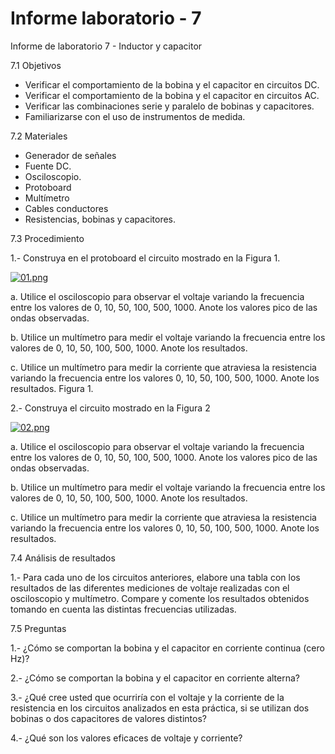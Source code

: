 # Informe laboratorio - 7
 Informe de laboratorio 7 - Inductor y capacitor

7.1 Objetivos 
 
- Verificar el comportamiento de la bobina y el capacitor en circuitos DC. 
- Verificar el comportamiento de la bobina y el capacitor en circuitos AC. 
- Verificar las combinaciones serie y paralelo de bobinas y capacitores. 
- Familiarizarse con el uso de instrumentos de medida. 

7.2 Materiales 
- Generador de señales 
- Fuente DC. 
- Osciloscopio. 
- Protoboard 
- Multímetro 
- Cables conductores 
- Resistencias, bobinas y capacitores. 

7.3 Procedimiento 

1.- Construya en el protoboard el circuito mostrado en la Figura 1. 

[![01.png](https://i.postimg.cc/bvHrjmVw/01.png)](https://postimg.cc/Y40M6zw5)
 
a. Utilice el osciloscopio para observar el voltaje variando la frecuencia entre los 
valores de 0, 10, 50, 100, 500, 1000. Anote los valores pico de las ondas observadas. 

b. Utilice un multímetro para medir el voltaje variando la frecuencia entre los valores 
de 0, 10, 50, 100, 500, 1000. Anote los resultados. 

c. Utilice un multímetro para medir la corriente que atraviesa la resistencia variando la 
frecuencia entre los valores 0, 10, 50, 100, 500, 1000. Anote los resultados. 
Figura 1. 
 
2.- Construya el circuito mostrado en la Figura 2 

[![02.png](https://i.postimg.cc/1tvz8fQx/02.png)](https://postimg.cc/FdJvqFzG)

a. Utilice el osciloscopio para observar el voltaje variando la frecuencia entre los 
valores de 0, 10, 50, 100, 500, 1000. Anote los valores pico de las ondas observadas. 

b. Utilice un multímetro para medir el voltaje variando la frecuencia entre los valores 
de 0, 10, 50, 100, 500, 1000. Anote los resultados. 

c. Utilice un multímetro para medir la corriente que atraviesa la resistencia variando la 
frecuencia entre los valores 0, 10, 50, 100, 500, 1000. Anote los resultados. 

 
7.4 Análisis de resultados 

1.- Para cada uno de los circuitos anteriores, elabore una tabla con los resultados de las 
diferentes mediciones de voltaje realizadas con el osciloscopio y multímetro. Compare y 
comente los resultados obtenidos tomando en cuenta las distintas frecuencias utilizadas. 

7.5 Preguntas 

1.- ¿Cómo se comportan la bobina y el capacitor en corriente continua (cero Hz)? 

2.- ¿Cómo se comportan la bobina y el capacitor en corriente alterna? 

3.- ¿Qué cree usted que ocurriría con el voltaje y la corriente de la resistencia en los 
circuitos analizados en esta práctica, si se utilizan dos bobinas o dos capacitores de valores 
distintos? 

4.- ¿Qué son los valores eficaces de voltaje y corriente? 